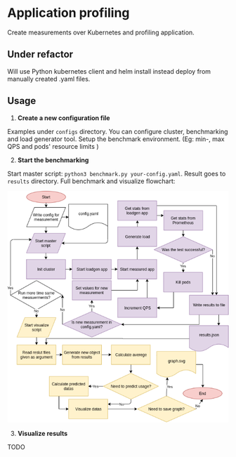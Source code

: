 # Application profiling

Create measurements over Kubernetes and profiling application.

## Under refactor
  Will use Python kubernetes client and helm install instead deploy from manually created .yaml files.

## Usage
1. **Create a new configuration file**

  Examples under `configs` directory. You can configure cluster, benchmarking and load generator tool. Setup the benchmark environment. (Eg: min-, max QPS and pods' resource limits )

2. **Start the benchmarking**

  Start master script: `python3 benchmark.py your-config.yaml`. Result goes to `results` directory. 
  Full benchmark and visualize flowchart:
  
  ![Full benchmark and visualize](https://raw.githubusercontent.com/Tutkovics/benchmarking/master/figures/test/flowchart_clear_vertical_average.png)
  
3. **Visualize results**

  TODO
